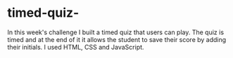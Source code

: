 # timed-quiz-
In this week's challenge I built a timed quiz that users can play. The quiz is timed and at the end of it it allows the student to save their score by adding their initials. 
I used HTML, CSS and JavaScript. 
